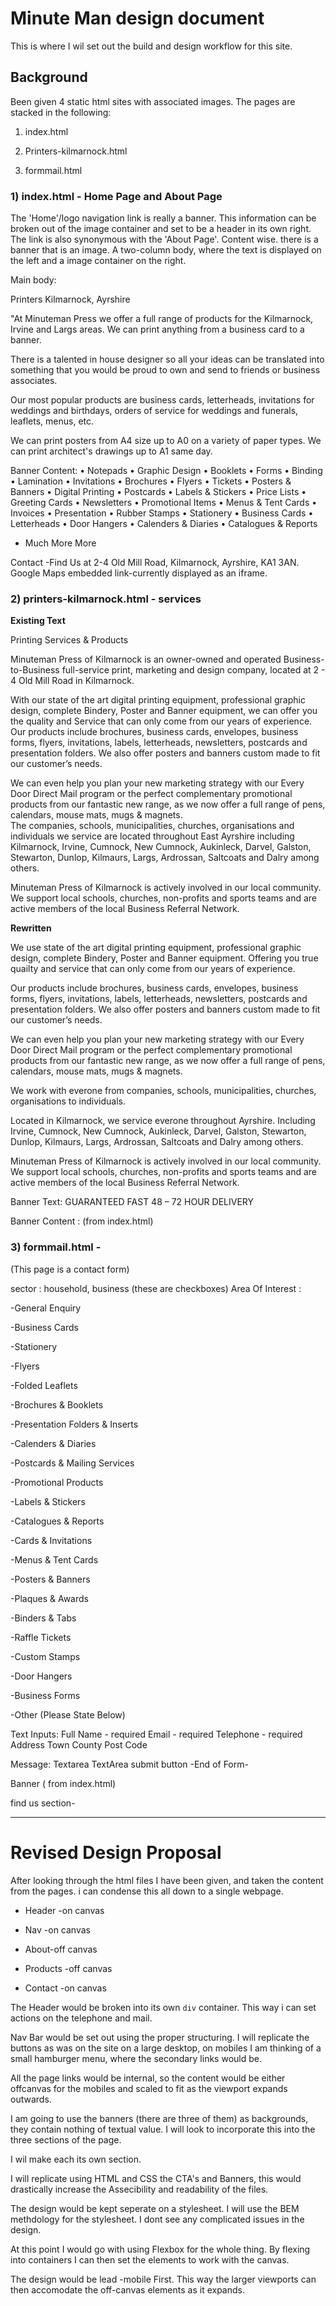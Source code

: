 # Minute Man design document

This is where I wil set out the build and design workflow for this site.

## Background
Been given 4 static html sites with associated images. The pages are stacked in the following:

1) index.html

2) Printers-kilmarnock.html

3) formmail.html

### 1) index.html - Home Page and About Page

The 'Home'/logo navigation link is really a banner. This information can be broken out of the image container and set to be a header in its own right.
The link is also synonymous with the 'About Page'. Content wise. there is a banner that is an image. A two-column body, where the text is displayed on the left and a image container on the right. 

Main body:
	
Printers Kilmarnock, Ayrshire
 
"At  Minuteman Press we offer a full range of products for the Kilmarnock, Irvine and Largs areas. We can print anything from a business card to a banner.

There is a talented in house designer so all your ideas can be translated into something that you would be proud to own and send to friends or business associates.

Our most popular products are business cards, letterheads, invitations for weddings and birthdays, orders of service for weddings and funerals, leaflets, menus, etc.

We can print posters from A4 size up to A0 on a variety of paper types. We can print architect's drawings up to A1 same day.

Banner Content:
• Notepads
• Graphic Design
• Booklets
• Forms
• Binding
• Lamination
• Invitations	• Brochures
• Flyers
• Tickets
• Posters & Banners
• Digital Printing
• Postcards
• Labels & Stickers	• Price Lists
• Greeting Cards
• Newsletters
• Promotional Items
• Menus & Tent Cards
• Invoices
• Presentation	• Rubber Stamps
• Stationery
• Business Cards
• Letterheads
• Door Hangers
• Calenders & Diaries
• Catalogues & Reports
+ Much More More


Contact -Find Us at
2-4 Old Mill Road, Kilmarnock, Ayrshire, KA1 3AN.
Google Maps embedded link-currently displayed as an iframe.

### 2) printers-kilmarnock.html - services


**Existing Text**

Printing Services & Products
 		
 Minuteman Press of Kilmarnock is an owner-owned and operated Business-to-Business full-service print, marketing and design company, located at 2 - 4 Old Mill Road in Kilmarnock.

With our state of the art digital printing equipment, professional graphic design, complete Bindery, Poster and Banner equipment, we can offer you the quality and Service that can only come from our years of experience. Our products include brochures, business cards, envelopes, business forms, flyers, invitations, labels, letterheads, newsletters, postcards and presentation folders. We also offer posters and banners custom made to fit our customer’s needs.

We can even help you plan your new marketing strategy with our Every Door Direct Mail program or the perfect complementary promotional products from our fantastic new range, as we now offer a full range of pens, calendars, mouse mats, mugs & magnets.		
The companies, schools, municipalities, churches, organisations and individuals we service are located throughout East Ayrshire including Kilmarnock, Irvine, Cumnock, New Cumnock, Aukinleck, Darvel, Galston, Stewarton, Dunlop, Kilmaurs, Largs, Ardrossan, Saltcoats and Dalry among others.

 Minuteman Press of Kilmarnock is actively involved in our local community. We support local schools, churches, non-profits and sports teams and are active members of the local Business Referral Network.

**Rewritten**

We use state of the art digital printing equipment, professional graphic design, complete Bindery, Poster and Banner equipment. Offering you true quailty and service that can only come from our years of experience.

Our products include brochures, business cards, envelopes, business forms, flyers, invitations, labels, letterheads, newsletters, postcards and presentation folders. We also offer posters and banners custom made to fit our customer’s needs.

We can even help you plan your new marketing strategy with our Every Door Direct Mail program or the perfect complementary promotional products from our fantastic new range, as we now offer a full range of pens, calendars, mouse mats, mugs & magnets.		

We work with everone from companies, schools, municipalities, churches, organisations to individuals.
 
Located in Kilmarnock, we service everone throughout Ayrshire. Including Irvine, Cumnock, New Cumnock, Aukinleck, Darvel, Galston, Stewarton, Dunlop, Kilmaurs, Largs, Ardrossan, Saltcoats and Dalry among others. 

 Minuteman Press of Kilmarnock is actively involved in our local community. We support local schools, churches, non-profits and sports teams and are active members of the local Business Referral Network.



Banner Text: GUARANTEED FAST 48 – 72 HOUR DELIVERY

Banner Content : (from index.html)

### 3) formmail.html - 

(This page is a contact form)

sector : household, business (these are checkboxes)
Area Of Interest : 

-General Enquiry 

-Business Cards 

-Stationery 

-Flyers 

-Folded Leaflets 

-Brochures &amp; Booklets 

-Presentation Folders &amp; Inserts 

-Calenders &amp; Diaries 

-Postcards &amp; Mailing Services 

-Promotional Products 

-Labels &amp; Stickers 

-Catalogues &amp; Reports 

-Cards &amp; Invitations 

-Menus &amp; Tent Cards 

-Posters &amp; Banners 

-Plaques &amp; Awards 

-Binders &amp; Tabs 

-Raffle Tickets 

-Custom Stamps 

-Door Hangers 

-Business Forms 

-Other (Please State Below) 

Text Inputs: 
Full Name - required
Email - required
Telephone - required
Address 
Town
County
Post Code

Message: Textarea
TextArea 
submit button
-End of Form-

Banner ( from index.html)

find us section-


---

# Revised Design Proposal


After looking through the html files I have been given, and taken the content from the pages. i can condense this all down to a single webpage.

- Header -on canvas

- Nav -on canvas

- About-off canvas

- Products -off canvas

- Contact -on canvas


The Header would be broken into its own `div` container. This way i can set actions on the telephone and mail. 

Nav Bar would be set out using the proper structuring. I will replicate the buttons as was on the site on a large desktop, on mobiles I am thinking of a small hamburger menu, where the secondary links would be. 

All the page links would be internal, so the content would be either offcanvas for the mobiles and scaled to fit as the viewport expands outwards. 

I am going to use the banners (there are three of them) as backgrounds, they contain nothing of textual value. I will look to incorporate this into the three sections of the page. 


I wil make each its own section.

I will replicate using HTML and CSS the CTA's and Banners, this would drastically increase the Assecibility and readability of the files.

The design would be kept seperate on a stylesheet. I will use the BEM methdology for the stylesheet. I dont see any complicated issues in the design. 

At this point I would go with using Flexbox for the whole thing. By flexing into containers I can then set the elements to work with the canvas.

The design would be lead -mobile First. This way the larger viewports can then accomodate the off-canvas elements as it expands. 

